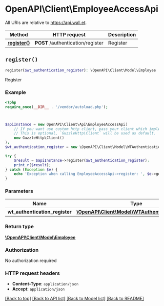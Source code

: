 # OpenAPI\Client\EmployeeAccessApi

All URIs are relative to https://api.wall.et.

Method | HTTP request | Description
------------- | ------------- | -------------
[**register()**](EmployeeAccessApi.md#register) | **POST** /authentication/register | Register


## `register()`

```php
register($wt_authentication_register): \OpenAPI\Client\Model\Employee
```

Register

### Example

```php
<?php
require_once(__DIR__ . '/vendor/autoload.php');



$apiInstance = new OpenAPI\Client\Api\EmployeeAccessApi(
    // If you want use custom http client, pass your client which implements `GuzzleHttp\ClientInterface`.
    // This is optional, `GuzzleHttp\Client` will be used as default.
    new GuzzleHttp\Client()
);
$wt_authentication_register = new \OpenAPI\Client\Model\WTAuthenticationRegister(); // \OpenAPI\Client\Model\WTAuthenticationRegister

try {
    $result = $apiInstance->register($wt_authentication_register);
    print_r($result);
} catch (Exception $e) {
    echo 'Exception when calling EmployeeAccessApi->register: ', $e->getMessage(), PHP_EOL;
}
```

### Parameters

Name | Type | Description  | Notes
------------- | ------------- | ------------- | -------------
 **wt_authentication_register** | [**\OpenAPI\Client\Model\WTAuthenticationRegister**](../Model/WTAuthenticationRegister.md)|  |

### Return type

[**\OpenAPI\Client\Model\Employee**](../Model/Employee.md)

### Authorization

No authorization required

### HTTP request headers

- **Content-Type**: `application/json`
- **Accept**: `application/json`

[[Back to top]](#) [[Back to API list]](../../README.md#endpoints)
[[Back to Model list]](../../README.md#models)
[[Back to README]](../../README.md)
